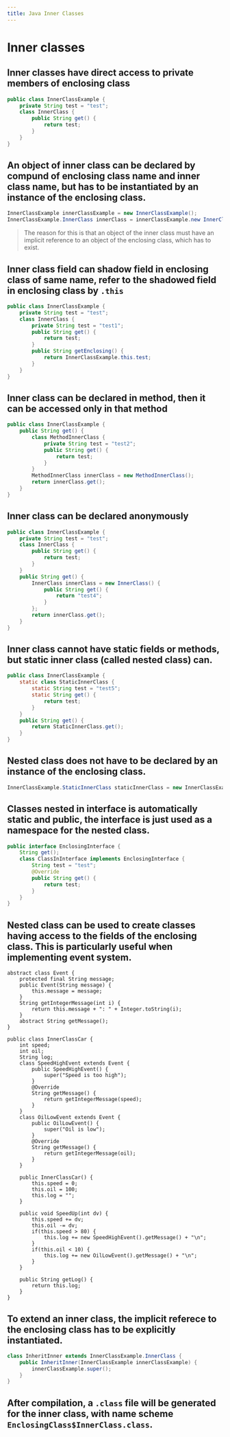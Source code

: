 ```yaml
---
title: Java Inner Classes
---
```


# Inner classes

## Inner classes have direct access to private members of enclosing class

```java
public class InnerClassExample {
	private String test = "test";
	class InnerClass {
		public String get() {
			return test;
		}
	}
}
```

## An object of inner class can be declared by compund of enclosing class name and inner class name, but has to be instantiated by an instance of the enclosing class.

```java
InnerClassExample innerClassExample = new InnerClassExample();
InnerClassExample.InnerClass innerClass = innerClassExample.new InnerClass();
```

> The reason for this is that an object of the inner class must have an implicit reference to an object of the enclosing class, which has to exist.

## Inner class field can shadow field in enclosing class of same name, refer to the shadowed field in enclosing class by `.this`

```java
public class InnerClassExample {
	private String test = "test";
	class InnerClass {
		private String test = "test1";
		public String get() {
			return test;
		}
		public String getEnclosing() {
			return InnerClassExample.this.test;
		}
	}
}
```

## Inner class can be declared in method, then it can be accessed only in that method

```java
public class InnerClassExample {
	public String get() {
		class MethodInnerClass {
			private String test = "test2";
			public String get() {
				return test;
			}
		}
		MethodInnerClass innerClass = new MethodInnerClass();
		return innerClass.get();
	}
}
```

## Inner class can be declared anonymously

```java
public class InnerClassExample {
	private String test = "test";
	class InnerClass {
		public String get() {
			return test;
		}
	}
	public String get() {
		InnerClass innerClass = new InnerClass() {
			public String get() {
				return "test4";
			}
		};
		return innerClass.get();
	}
}
```

## Inner class cannot have static fields or methods, but static inner class (called nested class) can.

```java
public class InnerClassExample {
	static class StaticInnerClass {
		static String test = "test5";
		static String get() {
			return test;
		}
	}
	public String get() {
		return StaticInnerClass.get();
	}
}
```

## Nested class does not have to be declared by an instance of the enclosing class.

```java
InnerClassExample.StaticInnerClass staticInnerClass = new InnerClassExample.StaticInnerClass();
```

## Classes nested in interface is automatically static and public, the interface is just used as a namespace for the nested class.

```java
public interface EnclosingInterface {
	String get();
	class ClassInInterface implements EnclosingInterface {
		String test = "test";
		@Override
		public String get() {
			return test;
		}
	}
}
```

## Nested class can be used to create classes having access to the fields of the enclosing class. This is particularly useful when implementing event system.

```
abstract class Event {
	protected final String message;
	public Event(String message) {
		this.message = message;
	}
	String getIntegerMessage(int i) {
		return this.message + ": " + Integer.toString(i);
	}
	abstract String getMessage();
}

public class InnerClassCar {
	int speed;
	int oil;
	String log;
	class SpeedHighEvent extends Event {
		public SpeedHighEvent() {
			super("Speed is too high");
		}
		@Override
		String getMessage() {
			return getIntegerMessage(speed);
		}
	}
	class OilLowEvent extends Event {
		public OilLowEvent() {
			super("Oil is low");
		}
		@Override
		String getMessage() {
			return getIntegerMessage(oil);
		}
	}
	
	public InnerClassCar() {
		this.speed = 0;
		this.oil = 100;
		this.log = "";
	}
	
	public void SpeedUp(int dv) {
		this.speed += dv;
		this.oil -= dv;
		if(this.speed > 80) {
			this.log += new SpeedHighEvent().getMessage() + "\n";
		}
		if(this.oil < 10) {
			this.log += new OilLowEvent().getMessage() + "\n";
		}
	}
	
	public String getLog() {
		return this.log;
	}
}
```

## To extend an inner class, the implicit referece to the enclosing class has to be explicitly instantiated.

```java
class InheritInner extends InnerClassExample.InnerClass {
	public InheritInner(InnerClassExample innerClassExample) {
		innerClassExample.super();
	}
}
```


## After compilation, a `.class` file will be generated for the inner class, with name scheme `EnclosingClass$InnerClass.class`.
